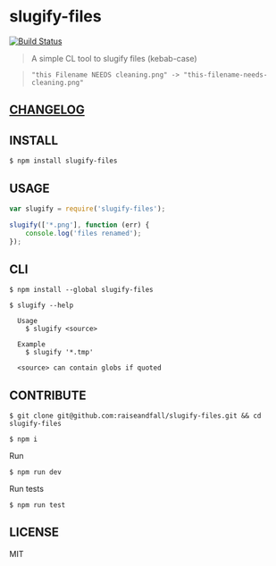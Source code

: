 # slugify-files  

[![Build Status](https://travis-ci.org/raiseandfall/slugify-files.svg)](https://travis-ci.org/raiseandfall/slugify-files)

> A simple CL tool to slugify files (kebab-case)

> ```"this Filename NEEDS cleaning.png" -> "this-filename-needs-cleaning.png"```

## [CHANGELOG](./CHANGELOG.md)

## INSTALL

```shell
$ npm install slugify-files
```

## USAGE

```javascript
var slugify = require('slugify-files');

slugify(['*.png'], function (err) {
    console.log('files renamed');
});
```

## CLI

```shell
$ npm install --global slugify-files
```

```
$ slugify --help

  Usage
    $ slugify <source>

  Example
    $ slugify '*.tmp'

  <source> can contain globs if quoted
```

## CONTRIBUTE

```shell
$ git clone git@github.com:raiseandfall/slugify-files.git && cd slugify-files
```

```shell
$ npm i
```

Run
```shell
$ npm run dev
```

Run tests
```shell
$ npm run test
```

## LICENSE
MIT
